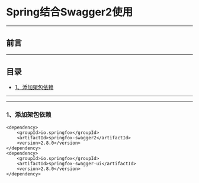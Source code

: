# Spring结合Swagger2使用
***
## 前言
***
## 目录
* [1、添加架包依赖](#1、添加架包依赖)

***
***

### 1、添加架包依赖
```
<dependency>
    <groupId>io.springfox</groupId>
    <artifactId>springfox-swagger2</artifactId>
    <version>2.8.0</version>
</dependency>
<dependency>
    <groupId>io.springfox</groupId>
    <artifactId>springfox-swagger-ui</artifactId>
    <version>2.8.0</version>
</dependency>
```
